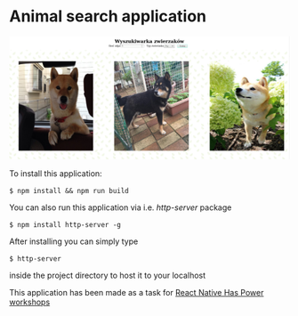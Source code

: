 # Animal search application

![animalsearchapplication](screenshots/Screenshot_2018-10-07_13-37-19.png)

To install this application:

```shell
$ npm install && npm run build
```

You can also run this application via i.e. _http-server_ package

```shell
$ npm install http-server -g
```

After installing you can simply type

```shell
$ http-server
```

inside the project directory to host it to your localhost

This application has been made as a task for [React Native Has Power workshops](https://www.facebook.com/events/535030196973372/)
